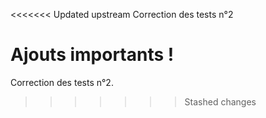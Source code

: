 <<<<<<< Updated upstream
Correction des tests n°2

Ajouts importants !
=======
Correction des tests n°2.
>>>>>>> Stashed changes
